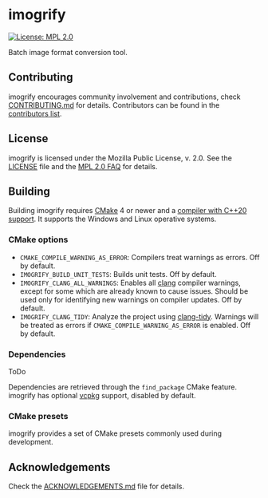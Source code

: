 # imogrify

[![License: MPL 2.0](https://img.shields.io/badge/License-MPL%202.0-brightgreen.svg)](https://opensource.org/licenses/MPL-2.0)

Batch image format conversion tool.

## Contributing

imogrify encourages community involvement and contributions, check [CONTRIBUTING.md](CONTRIBUTING.md) for details. Contributors can be found in the [contributors list](https://github.com/joseasoler/imogrify/graphs/contributors).

## License

imogrify is licensed under the Mozilla Public License, v. 2.0. See the [LICENSE](LICENSE) file and the [MPL 2.0 FAQ](https://www.mozilla.org/en-US/MPL/2.0/FAQ) for details.

## Building

Building imogrify requires [CMake](https://cmake.org) 4 or newer and a [compiler with C++20 support](https://en.cppreference.com/w/cpp/compiler_support#cpp20). It supports the Windows and Linux operative systems.

### CMake options

* `CMAKE_COMPILE_WARNING_AS_ERROR`: Compilers treat warnings as errors. Off by default.
* `IMOGRIFY_BUILD_UNIT_TESTS`: Builds unit tests. Off by default.
* `IMOGRIFY_CLANG_ALL_WARNINGS`: Enables all [clang](https://clang.llvm.org) compiler warnings, except for some which are already known to cause issues. Should be used only for identifying new warnings on compiler updates. Off by default.
* `IMOGRIFY_CLANG_TIDY`: Analyze the project using [clang-tidy](https://clang.llvm.org/extra/clang-tidy). Warnings will be treated as errors if `CMAKE_COMPILE_WARNING_AS_ERROR` is enabled. Off by default.

### Dependencies

ToDo

Dependencies are retrieved through the `find_package` CMake feature. imogrify has optional [vcpkg](https://github.com/microsoft/vcpkg) support, disabled by default.

### CMake presets

imogrify provides a set of CMake presets commonly used during development.

## Acknowledgements

Check the [ACKNOWLEDGEMENTS.md](ACKNOWLEDGEMENTS.md) file for details.
